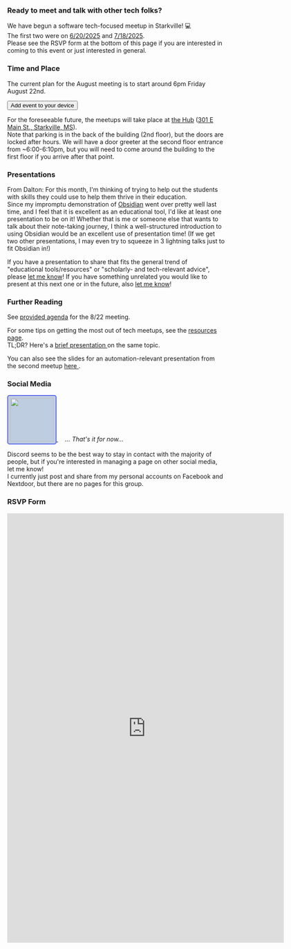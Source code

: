 ### Ready to meet and talk with other tech folks?

We have begun a software tech-focused meetup in Starkville! 💻️  
The first two were on [6/20/2025](archive/first_meetup.md) and [7/18/2025](archive/2025-07-18_meetup.md).  
Please see the RSVP form at the bottom of this page if you are interested in coming to this event or just interested in general.

### Time and Place
The current plan for the August meeting is to start around 6pm Friday August 22nd.  

<link rel="stylesheet" href="styles/buttons.css">
<a href="https://calendar.online/event/page/c2956ad1e5a47357b62936e7e94f6029609c7c29bdb3a832b2" target="_blank">
<button id="myButton">Add event to your device</button>
</a>

For the foreseeable future, the meetups will take place at [the Hub](https://coworkmsu.com/) ([301 E Main St., Starkville, MS](https://www.google.com/maps/place/The+Hub/@33.4640187,-88.8137437,19.83z/data=!4m6!3m5!1s0x88813510f01510dd:0x454a02eaf7bde9c7!8m2!3d33.4643121!4d-88.8137627!16s%2Fg%2F11y4364z1j?entry=ttu&g_ep=EgoyMDI1MDYzMC4wIKXMDSoASAFQAw%3D%3D)).  
Note that parking is in the back of the building (2nd floor), but the doors are locked after hours. We will have a door greeter at the second floor entrance from ~6:00-6:10pm, but you will need to come around the building to the first floor if you arrive after that point.

### Presentations

From Dalton:
For this month, I'm thinking of trying to help out the students with skills they could use to help them thrive in their education.  
Since my impromptu demonstration of [Obsidian](https://obsidian.md/) went over pretty well last time, and I feel that it is excellent as an educational tool, I'd like at least one presentation to be on it! 
Whether that is me or someone else that wants to talk about their note-taking journey, I think a well-structured introduction to using Obsidian 
would be an excellent use of presentation time!
(If we get two other presentations, I may even try to squeeze in 3 lightning talks just to fit Obsidian in!)

If you have a presentation to share that fits the general trend of "educational tools/resources" or "scholarly- and tech-relevant advice", please [let me know](mailto:techconnect.gtr.ms@gmail.com)!
If you have something unrelated you would like to present at this next one or in the future, also [let me know](mailto:techconnect.gtr.ms@gmail.com)!


### Further Reading

See [provided agenda](agenda_2025-08-22.md) for the 8/22 meeting.

For some tips on getting the most out of tech meetups, see the [resources page](resources.md).  
TL;DR? Here's a 
<a href="presentations\quarto\what-to-expect-at-a-tech-meetup\what-to-expect-at-a-tech-meetup.html" target="_blank">
brief presentation
</a> 
on the same topic.

You can also see the slides for an automation-relevant presentation from the second meetup 
<a href="presentations/quarto/automating-where-you-least-expect/presentation.html" target="_blank">
here
</a>. 


### Social Media
<style>
#discord-button {
        padding: 5px;
        background-color: #bfcde0;
  border: 2px solid #5865f2;
  border-radius: 5px;
}
#discord-button:hover {
  transition-duration: 0.4s;
  background-color:rgb(130, 169, 223);
  /* color: #brown; */
}

</style>

<a href="https://discord.gg/mQwu7K9dnG">
<img id="discord-button" src="images/Discord-Logo-Blurple.svg" width="100"> </img>
</a>
 &nbsp; &nbsp; <i>... That's it for now...</i>

Discord seems to be the best way to stay in contact with the majority of people, but if you're interested in managing a page on other social media, let me know!  
I currently just post and share from my personal accounts on Facebook and Nextdoor, but there are no pages for this group.

### RSVP Form

<iframe src="https://docs.google.com/forms/d/e/1FAIpQLSezr4-Fb82eWzVHZVkNMF7H6wfoxBZykAN5fBKpFMuva1gWaw/viewform?embedded=true" width="640" height="991" frameborder="0" marginheight="0" marginwidth="0">Loading…</iframe>
